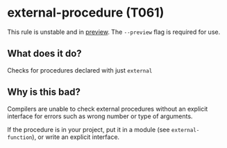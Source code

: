 # external-procedure (T061)
This rule is unstable and in [preview](../preview.md). The `--preview` flag is required for use.

## What does it do?
Checks for procedures declared with just `external`

## Why is this bad?
Compilers are unable to check external procedures without an explicit
interface for errors such as wrong number or type of arguments.

If the procedure is in your project, put it in a module (see
`external-function`), or write an explicit interface.